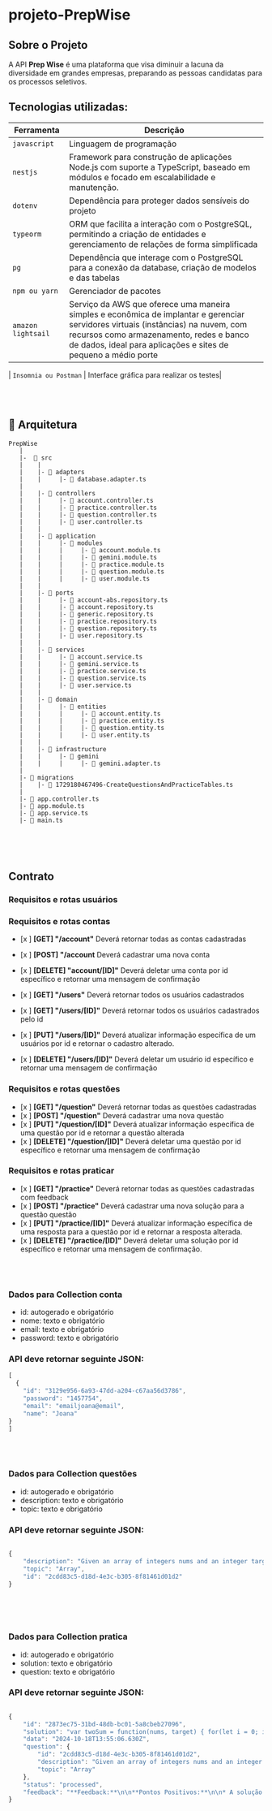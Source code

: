 # projeto-PrepWise


## Sobre o Projeto

A API **Prep Wise** é uma plataforma  que visa diminuir a lacuna da diversidade em grandes empresas, preparando  as pessoas candidatas para os processos seletivos.




## Tecnologias utilizadas:
| Ferramenta | Descrição |
| --- | --- |
| `javascript` | Linguagem de programação |
| `nestjs` | Framework para construção de aplicações Node.js com suporte a TypeScript, baseado em módulos e focado em escalabilidade e manutenção. |
| `dotenv` | Dependência para proteger dados sensíveis do projeto|
| `typeorm` | ORM que facilita a interação com o PostgreSQL, permitindo a criação de entidades e gerenciamento de relações de forma simplificada |
| `pg` |  Dependência que interage com o PostgreSQL para a conexão da database, criação de modelos e das tabelas|
| `npm ou yarn` | Gerenciador de pacotes|
| `amazon lightsail` | Serviço da AWS que oferece uma maneira simples e econômica de implantar e gerenciar servidores virtuais (instâncias) na nuvem, com recursos como armazenamento, redes e banco de dados, ideal para aplicações e sites de pequeno a médio porte|
| 
 `Insomnia ou Postman` | Interface gráfica para realizar os testes|

<br>
<br>

## 📁 Arquitetura 

```
PrepWise
   |
   |-  📁 src
   |    |
   |    |- 📁 adapters
   |    |     |- 📄 database.adapter.ts
   |
   |    |- 📁 controllers
   |    |     |- 📄 account.controller.ts
   |    |     |- 📄 practice.controller.ts
   |    |     |- 📄 question.controller.ts
   |    |     |- 📄 user.controller.ts
   |    |
   |    |- 📁 application
   |    |     |- 📁 modules
   |    |     |     |- 📄 account.module.ts
   |    |     |     |- 📄 gemini.module.ts
   |    |     |     |- 📄 practice.module.ts
   |    |     |     |- 📄 question.module.ts
   |    |     |     |- 📄 user.module.ts
   |    |
   |    |- 📁 ports
   |    |     |- 📄 account-abs.repository.ts
   |    |     |- 📄 account.repository.ts
   |    |     |- 📄 generic.repository.ts
   |    |     |- 📄 practice.repository.ts
   |    |     |- 📄 question.repository.ts
   |    |     |- 📄 user.repository.ts
   |    |
   |    |- 📁 services
   |    |     |- 📄 account.service.ts
   |    |     |- 📄 gemini.service.ts
   |    |     |- 📄 practice.service.ts
   |    |     |- 📄 question.service.ts
   |    |     |- 📄 user.service.ts
   |    |
   |    |- 📁 domain
   |    |     |- 📁 entities
   |    |     |     |- 📄 account.entity.ts
   |    |     |     |- 📄 practice.entity.ts
   |    |     |     |- 📄 question.entity.ts
   |    |     |     |- 📄 user.entity.ts
   |    |
   |    |- 📁 infrastructure
   |    |     |- 📁 gemini
   |    |     |     |- 📄 gemini.adapter.ts
   |
   |- 📁 migrations
   |    |- 📄 1729180467496-CreateQuestionsAndPracticeTables.ts
   |
   |- 📄 app.controller.ts
   |- 📄 app.module.ts
   |- 📄 app.service.ts
   |- 📄 main.ts


```

<br>
<br>

## Contrato

### Requisitos e rotas usuários

### Requisitos e rotas contas
- [x ]  **[GET] "/account"** Deverá retornar todas as contas cadastradas
- [x ]  **[POST] "/account** Deverá cadastrar uma nova conta
- [x ]  **[DELETE] "account/[ID]"** Deverá deletar uma conta por id específico e retornar uma mensagem de confirmação

- [x ]  **[GET] "/users"** Deverá retornar todos os usuários cadastrados
- [x ]  **[GET] "/users/[ID]"** Deverá retornar todos os usuários cadastrados pelo id
- [x ]  **[PUT] "/users/[ID]"** Deverá atualizar informação específica  de um usuários por id e retornar o   cadastro alterado.
- [x ]  **[DELETE] "/users/[ID]"** Deverá deletar um usuário id específico e retornar uma mensagem de confirmação



### Requisitos e rotas questões
- [x ]  **[GET] "/question"** Deverá retornar todas as questões cadastradas
- [x ]  **[POST] "/question"** Deverá cadastrar uma nova questão
- [x ]  **[PUT] "/question/[ID]"** Deverá atualizar informação específica de uma questão por id e retornar a questão alterada
- [x ]  **[DELETE] "/question/[ID]"** Deverá deletar uma questão por id específico e retornar uma mensagem de confirmação

### Requisitos e rotas praticar
- [x ]  **[GET] "/practice"** Deverá retornar todas as questões cadastradas com feedback
- [x ]  **[POST] "/practice"** Deverá cadastrar uma nova solução para a questão questão
- [x ]  **[PUT] "/practice/[ID]"** Deverá atualizar informação específica de uma  resposta para a questão por id e retornar a resposta alterada.
- [x ]  **[DELETE] "/practice/[ID]"** Deverá deletar uma solução por id específico e retornar uma mensagem de confirmação.







<br>
<br>

### Dados para Collection conta

- id: autogerado e obrigatório
- nome: texto e obrigatório
- email: texto e obrigatório
- password: texto e obrigatório


### API deve retornar seguinte JSON:

```jsx
[
  {
    "id": "3129e956-6a93-47dd-a204-c67aa56d3786",
	"password": "1457754",
	"email": "emailjoana@email",
	"name": "Joana"
}
]
```
<br>
<br>



### Dados para Collection questões

- id: autogerado e obrigatório
- description: texto e obrigatório
- topic: texto e obrigatório

### API deve retornar seguinte JSON:

```jsx

{
	"description": "Given an array of integers nums and an integer target, return indices of the two numbers such that they add up to target You may assume that each input would have exactly one solution, and you may not use the same element twice.You can return the answer in any order.",
	"topic": "Array",
	"id": "2cdd83c5-d18d-4e3c-b305-8f81461d01d2"
}
      


```
<br>
<br>

### Dados para Collection pratica

- id: autogerado e obrigatório
- solution: texto e obrigatório
- question: texto e obrigatório

### API deve retornar seguinte JSON:

```jsx

{
	"id": "2873ec75-31bd-48db-bc01-5a8cbeb27096",
	"solution": "var twoSum = function(nums, target) { for(let i = 0; i < nums.length; i++) {for(let j =  i + 1; j < nums.length; j++){ if(nums[i] + nums[j] === target){return  [i, j] }}}  };",
	"data": "2024-10-18T13:55:06.630Z",
	"question": {
		"id": "2cdd83c5-d18d-4e3c-b305-8f81461d01d2",
		"description": "Given an array of integers nums and an integer target, return indices of the two numbers such that they add up to target You may assume that each input would have exactly one solution, and you may not use the same element twice.You can return the answer in any order.",
		"topic": "Array"
	},
	"status": "processed",
	"feedback": "**Feedback:**\n\n**Pontos Positivos:**\n\n* A solução do usuário é **correta** e resolve o problema conforme solicitado.\n* Ele usa loops aninhados para iterar sobre o array e verificar todas as combinações possíveis de dois elementos, o que é uma abordagem comum para este problema.\n\n**Pontos a Melhorar:**\n\n* **Complexidade**:** A solução do usuário tem complexidade de tempo O(n^2), onde n é o tamanho do array. Isso pode ser ineficiente para arrays grandes. Existem abordagens mais eficientes, como um mapa hash, que podem reduzir a complexidade do tempo para O(n).\n* **Leitura**:** A solução é um pouco difícil de ler e entender, especialmente para loops aninhados. Considerar refatorar o código para torná-lo mais legível, como usando funções auxiliares ou nomes de variáveis mais descritivos.\n* **Gerenciamento de Erros:** A solução não verifica se a entrada é válida ou se existe uma solução. É recomendável adicionar verificações de erro para garantir que o programa não falhe em casos de entrada inválida.\n* **Estilo do Código:** A solução não segue as convenções comuns de estilo de código, como recuo e nomenclatura de variáveis. Isso pode dificultar a leitura e manutenção do código.\n\n**Recomendações:**\n\n* Explore soluções mais eficientes, como usar um mapa hash para armazenar os elementos e seus índices.\n* Refatore o código para torná-lo mais legível e fácil de entender.\n* Adicione verificações de erro para garantir que o programa funcione corretamente com entradas inválidas.\n* Siga as convenções de estilo de código para melhorar a legibilidade e manutenção do código.\n\n**Exemplo de Solução Otimizada:**\n\n```javascript\nvar twoSum = function(nums, target) {\n  const numMap = {}; // Mapa para armazenar elementos e seus índices\n\n  for (let i = 0; i < nums.length; i++) {\n    const complement = target - nums[i]; // Complementar do número atual\n\n    if (complement in numMap) {\n      return [numMap[complement], i]; // Retorna os índices\n    } else {\n      numMap[nums[i]] = i; // Adiciona o número ao mapa\n    }\n  }\n\n  return []; // Nenhuma solução encontrada\n};\n```"
}


